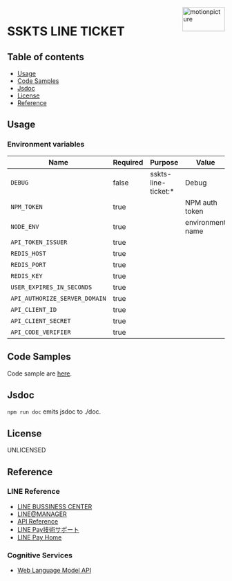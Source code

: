 <img src="https://motionpicture.jp/images/common/logo_01.svg" alt="motionpicture" title="motionpicture" align="right" height="56" width="98"/>

# SSKTS LINE TICKET


## Table of contents

* [Usage](#usage)
* [Code Samples](#code-samples)
* [Jsdoc](#jsdoc)
* [License](#license)
* [Reference](#reference)

## Usage

### Environment variables

| Name                          | Required | Purpose             | Value            |
| ----------------------------- | -------- | ------------------- | ---------------- |
| `DEBUG`                       | false    | sskts-line-ticket:* | Debug            |
| `NPM_TOKEN`                   | true     |                     | NPM auth token   |
| `NODE_ENV`                    | true     |                     | environment name |
| `API_TOKEN_ISSUER`            | true     |                     |                  |
| `REDIS_HOST`                  | true     |                     |                  |
| `REDIS_PORT`                  | true     |                     |                  |
| `REDIS_KEY`                   | true     |                     |                  |
| `USER_EXPIRES_IN_SECONDS`     | true     |                     |                  |
| `API_AUTHORIZE_SERVER_DOMAIN` | true     |                     |                  |
| `API_CLIENT_ID`               | true     |                     |                  |
| `API_CLIENT_SECRET`           | true     |                     |                  |
| `API_CODE_VERIFIER`           | true     |                     |                  |


## Code Samples

Code sample are [here](https://github.com/motionpicture/sskts-line-ticket/tree/master/example).

## Jsdoc

`npm run doc` emits jsdoc to ./doc.

## License

UNLICENSED


## Reference

### LINE Reference

* [LINE BUSSINESS CENTER](https://business.line.me/ja/)
* [LINE@MANAGER](https://admin-official.line.me/)
* [API Reference](https://devdocs.line.me/ja/)
* [LINE Pay技術サポート](https://pay.line.me/jp/developers/documentation/download/tech?locale=ja_JP)
* [LINE Pay Home](https://pay.line.me/jp/)


### Cognitive Services

* [Web Language Model API](https://westus.dev.cognitive.microsoft.com/docs/services/55de9ca4e597ed1fd4e2f104/operations/55de9ca4e597ed19b0de8a51)
